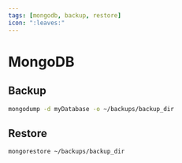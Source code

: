 ```yaml
---
tags: [mongodb, backup, restore]
icon: ":leaves:"
---
```


# MongoDB

## Backup

```bash
mongodump -d myDatabase -o ~/backups/backup_dir
```

## Restore

```bash
mongorestore ~/backups/backup_dir
```
